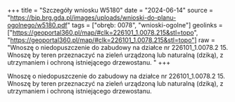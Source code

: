 +++
title = "Szczegóły wniosku W5180"
date = "2024-06-14"
source = "https://bip.brg.gda.pl/images/uploads/wnioski-do-planu-ogolnego/w5180.pdf"
tags = ["obręb: 0078", "wnioski-ogolne"]
geolinks = ["https://geoportal360.pl/map/#clk=226101_1.0078.215&stl=topo", "https://geoportal360.pl/map/#clk=226101_1.0078.215&stl=topo"]
raw = "Wnoszę o niedopuszczenie do zabudowy na działce nr 226101_1.0078.2 15. Wnoszę by teren przeznaczyć na zieleń urządzoną lub naturalną (dziką), z utrzymaniem i ochroną istniejącego drzewostanu. "
+++

Wnoszę o niedopuszczenie do zabudowy na działce nr 226101_1.0078.2 15. Wnoszę
by teren przeznaczyć na zieleń urządzoną lub naturalną (dziką), z utrzymaniem i ochroną
istniejącego drzewostanu.



